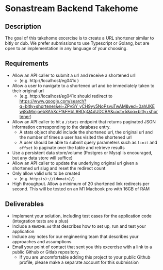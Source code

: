 # Sonastream Backend Takehome

## Description
The goal of this takehome excercise is to create a URL shortener similar to bitly or dub. We prefer submissions to use Typescript or Golang, but are open to an implementation in any language of your choosing.


## Requirements
- Allow an API caller to submit a url and receive a shortened url 
  - (e.g. http://localhost/eg041x )
- Allow a user to navigate to a shortened url and be immediately taken to their original url 
  - (e.g. http://localhost/eg041x should redirect to https://www.google.com/search?q=bitly+shortener&ei=ZPvSY_yCH9yv5NoPsvuTwAM&ved=0ahUKEwj8xMmjoeb8AhXcF1kFHbL9BDgQ4dUDCBA&uact=5&oq=bitly+shortener)
- Allow an API caller to hit a `/stats` endpoint that returns paginated JSON information corresponding to the database entry. 
  - A stats object should include the shortened url, the original url and the number of times a user has visited the shortened url
  - A user should be able to submit query parameters such as `limit` and `offset` to paginate over the table and retrieve results
- Use a persistent data store/volume (Postgres or Mysql is encouraged, but any data store will suffice)
- Allow an API caller to update the underlying original url given a shortened url slug and reset the redirect count
- Only allow valid urls to be created 
  - (e.g. `https(s)://(domain)/`)
- High throughput. Allow a minimum of 20 shortened link redirects per second. This will be tested on an M1 Macbook pro with 16GB of RAM


## Deliverables
- Implement your solution, including test cases for the application code (integration tests are a plus)
- Include a `README.md` that describes how to set up, run and test your application
- Include any notes for our engineering team that describes your approaches and assumptions
- Email your point of contact that sent you this excercise with a link to a public Github or Gitlab repository.
    - If you are uncomfortable adding this project to your public Github profile, please make a separate account for this submission

